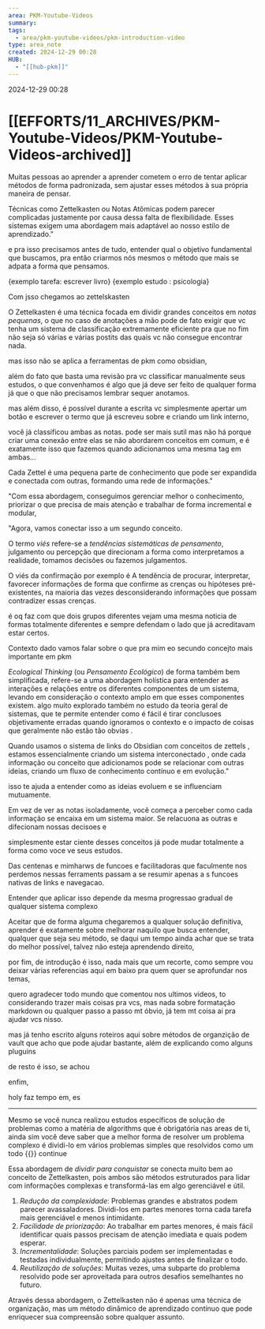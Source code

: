 ```yaml
---
area: PKM-Youtube-Videos
summary: 
tags:
  - area/pkm-youtube-videos/pkm-introduction-video
type: area_note
created: 2024-12-29 00:28
HUB:
  - "[[hub-pkm]]"
---
```

 2024-12-29 00:28

# [[EFFORTS/11_ARCHIVES/PKM-Youtube-Videos/PKM-Youtube-Videos-archived]] 

Muitas pessoas ao aprender a aprender cometem o erro de tentar aplicar métodos de forma padronizada, sem ajustar esses métodos à sua própria maneira de pensar. 

Técnicas como Zettelkasten ou Notas Atômicas podem parecer complicadas justamente por causa dessa falta de flexibilidade.
Esses sistemas exigem uma abordagem mais adaptável ao nosso estilo de aprendizado."

e pra isso precisamos antes de tudo, entender qual o objetivo fundamental que buscamos, pra então criarmos nós mesmos o método que mais se adpata a forma que pensamos.

{exemplo tarefa: escrever livro}
{exemplo estudo : psicologia}

Com jsso chegamos ao zettelskasten

O Zettelkasten é uma técnica focada em  dividir grandes conceitos em *notas pequenas*, 
o que no caso de anotações a mão pode de fato exigir que vc tenha um sistema de classificação extremamente eficiente pra que no fim não seja só várias e várias postits das quais vc não consegue encontrar nada.

mas isso não se aplica a ferramentas de pkm como obsidian, 

além do fato que basta uma revisão pra vc classificar manualmente seus estudos, o que convenhamos é algo que já deve ser feito de qualquer forma já que o que não precisamos lembrar sequer anotamos.

mas além disso, 
é possível durante a escrita vc simplesmente apertar um botão e escrever o termo que já escreveu sobre e criando um link interno, 

você já classificou ambas as notas. pode ser mais sutil mas não há porque criar uma conexão entre elas se não abordarem conceitos em comum,  e é exatamente isso que fazemos quando adicionamos uma mesma tag em ambas... 

Cada Zettel é uma pequena parte de conhecimento que pode ser expandida e conectada com outras, formando uma rede de informações."

"Com essa abordagem, conseguimos gerenciar melhor o conhecimento, priorizar o que precisa de mais atenção e trabalhar de forma incremental e modular, 


"Agora, vamos conectar isso a um segundo conceito.

 
O termo *viés* refere-se a *tendências sistemáticas de pensamento*, julgamento ou percepção que direcionam a forma como interpretamos a realidade, tomamos decisões ou fazemos julgamentos.

O viés da confirmação por exemplo é A tendência de procurar, interpretar, favorecer informações de forma que confirme as crenças ou hipóteses pré-existentes,
na maioria das vezes desconsiderando informações que possam contradizer essas crenças.

é oq faz com que dois grupos diferentes vejam uma mesma noticia de formas totalmente diferentes e sempre defendam o lado que já acreditavam estar certos.

Contexto dado vamos falar sobre o que pra mim eo secundo concejto mais importante em pkm

*Ecological Thinking* (ou *Pensamento Ecológico*) de forma também bem simplificada,  refere-se a uma abordagem holística para entender as interações e relações entre os diferentes componentes de um sistema, levando em consideração o contexto amplo em que esses componentes existem. 
algo muito explorado também no estudo da teoria geral de sistemas, 
que te permite entender como é fácil é tirar conclusoes objetivamente erradas quando ignoramos o contexto e o impacto de coisas que geralmente não estão tão obvias .


Quando usamos o sistema de links do Obsidian com conceitos de zettels ,
estamos essencialmente criando um sistema interconectado , onde cada informação ou conceito que adicionamos pode se relacionar com outras ideias, 
criando um fluxo de conhecimento contínuo e em evolução."

isso te ajuda a entender como as ideias evoluem e se influenciam mutuamente.

Em vez de ver as notas isoladamente, você começa a perceber como cada informação se encaixa em um sistema maior. Se relacuona as outras e difecionam nossas decisoes e 

simplesmente estar ciente desses conceitos já pode mudar totalmente a forma como voce ve seus estudos.

Das centenas e mimharws de funcoes e facilitadoras que faculmente nos perdemos nessas ferraments passam a se resumir apenas a s funcoes nativas de links e navegacao.

Entender que aplicar isso depende da mesma progressao gradual de qualquer sistema complexo 

Aceitar que de forma alguma chegaremos a qualquer solução definitiva, aprender é exatamente sobre melhorar naquilo que busca entender, qualquer que seja seu método, se daqui um tempo ainda achar que se trata do melhor possível, talvez não esteja aprendendo direito, 


por fim, de introdução é isso, nada mais que um recorte, como sempre vou deixar várias referencias aqui em baixo pra quem quer se aprofundar nos temas, 

quero agradecer todo mundo que comentou nos ultimos videos, to considerando trazer mais coisas pra vcs, mas nada sobre formatação markdown ou qualquer passo a passo mt óbvio, já tem mt coisa ai pra ajudar vcs nisso.

mas já tenho escrito alguns roteiros aqui sobre métodos de organzição de vault que acho que pode ajudar bastante, além de explicando como alguns pluguins 

de resto é isso, se achou 


enfim, 

holy faz tempo em, es

---


Mesmo se você nunca realizou estudos específicos de solução de problemas como a matéria de algorithms que é obrigatória nas areas de ti, ainda sim você deve saber que a melhor forma de resolver um problema complexo é dividi-lo em vários problemas simples que resolvidos como um todo {{}} continue



Essa abordagem de *dividir para conquistar* se conecta muito bem ao conceito de Zettelkasten, pois ambos são métodos estruturados para lidar com informações complexas e transformá-las em algo gerenciável e útil.

1. *Redução da complexidade*: Problemas grandes e abstratos podem parecer avassaladores. Dividi-los em partes menores torna cada tarefa mais gerenciável e menos intimidante.
2. *Facilidade de priorização*: Ao trabalhar em partes menores, é mais fácil identificar quais passos precisam de atenção imediata e quais podem esperar.
3. *Incrementalidade*: Soluções parciais podem ser implementadas e testadas individualmente, permitindo ajustes antes de finalizar o todo.
4. *Reutilização de soluções*: Muitas vezes, uma subparte do problema resolvido pode ser aproveitada para outros desafios semelhantes no futuro.



Através dessa abordagem, o Zettelkasten não é apenas uma técnica de organização, mas um método dinâmico de aprendizado contínuo que pode enriquecer sua compreensão sobre qualquer assunto.